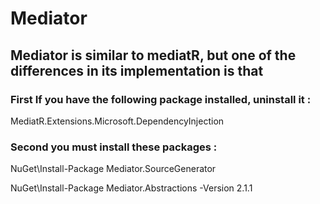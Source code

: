 # Mediator

## Mediator is similar to mediatR, but one of the differences in its implementation is that

### First If you have the following package installed, uninstall it :

MediatR.Extensions.Microsoft.DependencyInjection

### Second you must install these packages :

NuGet\Install-Package Mediator.SourceGenerator 

NuGet\Install-Package Mediator.Abstractions -Version 2.1.1

